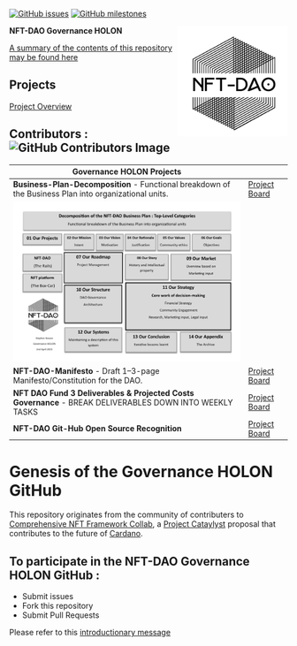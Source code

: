 [![GitHub issues](https://img.shields.io/github/issues/NFT-DAO/Governance-HOLON?style=flat-square)](https://github.com/NFT-DAO/Governance-HOLON/issues)
[![GitHub milestones](https://img.shields.io/github/milestones/open/NFT-DAO/Governance-HOLON?style=flat-square)](https://github.com/NFT-DAO/Governance-HOLON/milestones)

<img src="Business-Plan/14-Our-Appendix/Graphics/Transparent_Logo_Small_On_White.png" align="right" width="200">

**NFT-DAO Governance HOLON**

[A summary of the contents of this repository may be found here](Summary.md)

## Projects

[Project Overview](https://github.com/NFT-DAO/Governance-HOLON/projects) 

## Contributors : ![GitHub Contributors Image](https://contrib.rocks/image?repo=NFT-DAO/Governance-HOLON)

| **Governance HOLON Projects** | |
|--- | --- |
| **Business-Plan-Decomposition** - Functional breakdown of the Business Plan into organizational units. | [Project Board](https://github.com/NFT-DAO/Governance-HOLON/projects/3) |
|<img src="Business-Plan/14-Our-Appendix/Graphics/Decomposition of the NFT-DAO Business Plan.png" width="700">||
| **NFT-DAO-Manifesto** - Draft 1–3-page Manifesto/Constitution for the DAO. | [Project Board](https://github.com/NFT-DAO/Governance-HOLON/projects/4)|
|**NFT DAO Fund 3 Deliverables & Projected Costs Governance** - BREAK DELIVERABLES DOWN INTO WEEKLY TASKS | [Project Board](https://github.com/NFT-DAO/Governance-HOLON/projects/2)|
| **NFT-DAO Git-Hub Open Source Recognition** | [Project Board](https://github.com/NFT-DAO/Governance-HOLON/projects/1) |



# Genesis of the Governance HOLON GitHub

This repository originates from the community of contributers to [Comprehensive NFT Framework Collab](https://cardano.ideascale.com/a/dtd/Comprehensive-NFT-Framework-Collab/334521-48088), a [Project Cataylyst](https://cardano.ideascale.com/) proposal that contributes to the future of [Cardano](https://cardano.org/).

## To participate in the NFT-DAO Governance HOLON GitHub :

* Submit issues
* Fork this repository
* Submit Pull Requests

Please refer to this [introductionary message](13-Our-Appendix/maintainer-message.md)

